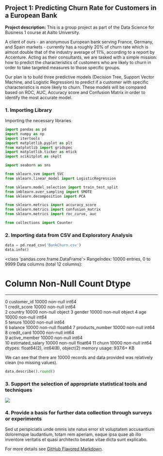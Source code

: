 ## Project 1: Predicting Churn Rate for Customers in a European Bank

**Project description:** This is a group project as part of the Data Science for Business 1 course at Aalto University.

A client of ours - an anonymous European bank serving France, Germany, and Spain markets - currently has a roughly 20% of churn rate which is almost double that of the industry average of 11%, according to a report by Accenture. Acting as their consultants, we are tasked with a simple mission: how to predict the characteristics of customers who are likely to churn in order to take targeted measures to those specific groups.

Our plan is to build three predictive models (Decision Tree, Support Vector Machine, and Logistic Regression) to predict if a customer with specific characteristics is more likely to churn. These models will be compared based on ROC, AUC, Accuracy score and Confusion Matrix in order to identify the most accurate model.

### 1. Importing Library

Importing the necessary libraries

```python
import pandas as pd
import numpy as np
import itertools
import matplotlib.pyplot as plt
from matplotlib import gridspec
import matplotlib.ticker as mtick
import scikitplot as skplt

import seaborn as sns

from sklearn.svm import SVC
from sklearn.linear_model import LogisticRegression

from sklearn.model_selection import train_test_split
from imblearn.over_sampling import SMOTE
from sklearn.decomposition import PCA

from sklearn.metrics import accuracy_score
from sklearn.metrics import confusion_matrix
from sklearn.metrics import roc_curve, auc

from collections import Counter
```

### 2. Importing data from CSV and Exploratory Analysis

```python
data = pd.read_csv('BankChurn.csv')
data.info()
```

<class 'pandas.core.frame.DataFrame'>
RangeIndex: 10000 entries, 0 to 9999
Data columns (total 12 columns):
 #   Column            Non-Null Count  Dtype  
---  ------            --------------  -----  
 0   customer_id       10000 non-null  int64  
 1   credit_score      10000 non-null  int64  
 2   country           10000 non-null  object 
 3   gender            10000 non-null  object 
 4   age               10000 non-null  int64  
 5   tenure            10000 non-null  int64  
 6   balance           10000 non-null  float64
 7   products_number   10000 non-null  int64  
 8   credit_card       10000 non-null  int64  
 9   active_member     10000 non-null  int64  
 10  estimated_salary  10000 non-null  float64
 11  churn             10000 non-null  int64  
dtypes: float64(2), int64(8), object(2)
memory usage: 937.6+ KB

We can see that there are 10000 records and data provided was relatively clean (no missing values).

```python
data.describe().round()
```

### 3. Support the selection of appropriate statistical tools and techniques

<img src="images/dummy_thumbnail.jpg?raw=true"/>

### 4. Provide a basis for further data collection through surveys or experiments

Sed ut perspiciatis unde omnis iste natus error sit voluptatem accusantium doloremque laudantium, totam rem aperiam, eaque ipsa quae ab illo inventore veritatis et quasi architecto beatae vitae dicta sunt explicabo. 

For more details see [GitHub Flavored Markdown](https://guides.github.com/features/mastering-markdown/).

